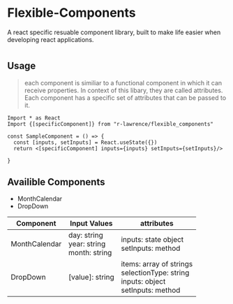 # Flexible-Components
A react specific resuable component library, built to make life easier when developing react applications.
#

## Usage
> each component is similiar to a functional component in which it can receive properties.  In context of this libary, they are called attributes.  Each component has a specific set of attributes that can be passed to it.


```
Import * as React
Import {[specificComponent]} from "r-lawrence/flexible_components"

const SampleComponent = () => {
  const [inputs, setInputs] = React.useState({})
  return <[specificComponent] inputs={inputs} setInputs={setInputs}/>
  
}
```

## Availible Components 

- MonthCalendar
- DropDown

| Component   | Input Values | attributes |
| ----------- | -------------- | -----------|
| MonthCalendar | day: string <br> year: string <br> month: string | inputs: state object <br> setInputs: method |
| DropDown | [value]: string <br> | items: array of strings <br> selectionType: string <br> inputs: object <br> setInputs: method |











